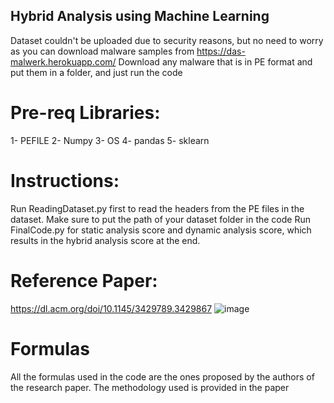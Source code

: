 ## Hybrid Analysis using Machine Learning 

Dataset couldn't be uploaded due to security reasons, but no need to worry as you can download malware samples from https://das-malwerk.herokuapp.com/
Download any malware that is in PE format and put them in a folder, and just run the code



# Pre-req Libraries:
1- PEFILE 
2- Numpy
3- OS
4- pandas
5- sklearn 

# Instructions:

Run ReadingDataset.py first to read the headers from the PE files in the dataset. Make sure to put the path of your dataset folder in the code
Run FinalCode.py for static analysis score and dynamic analysis score, which results in the hybrid analysis score at the end.

# Reference Paper:

https://dl.acm.org/doi/10.1145/3429789.3429867
![image](https://github.com/hassaanjamil2002/HybridAnalysis/assets/119432622/827e78e5-30c2-4d59-8680-c3f3e043122a)


# Formulas
All the formulas used in the code are the ones proposed by the authors of the research paper. 
The methodology used is provided in the paper





